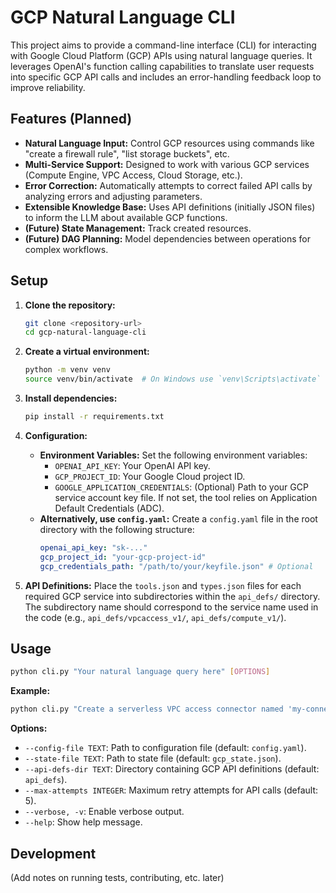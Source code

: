 # GCP Natural Language CLI

This project aims to provide a command-line interface (CLI) for interacting with Google Cloud Platform (GCP) APIs using natural language queries. It leverages OpenAI's function calling capabilities to translate user requests into specific GCP API calls and includes an error-handling feedback loop to improve reliability.

## Features (Planned)

*   **Natural Language Input:** Control GCP resources using commands like "create a firewall rule", "list storage buckets", etc.
*   **Multi-Service Support:** Designed to work with various GCP services (Compute Engine, VPC Access, Cloud Storage, etc.).
*   **Error Correction:** Automatically attempts to correct failed API calls by analyzing errors and adjusting parameters.
*   **Extensible Knowledge Base:** Uses API definitions (initially JSON files) to inform the LLM about available GCP functions.
*   **(Future) State Management:** Track created resources.
*   **(Future) DAG Planning:** Model dependencies between operations for complex workflows.

## Setup

1.  **Clone the repository:**
    ```bash
    git clone <repository-url>
    cd gcp-natural-language-cli
    ```

2.  **Create a virtual environment:**
    ```bash
    python -m venv venv
    source venv/bin/activate  # On Windows use `venv\Scripts\activate`
    ```

3.  **Install dependencies:**
    ```bash
    pip install -r requirements.txt
    ```

4.  **Configuration:**
    *   **Environment Variables:** Set the following environment variables:
        *   `OPENAI_API_KEY`: Your OpenAI API key.
        *   `GCP_PROJECT_ID`: Your Google Cloud project ID.
        *   `GOOGLE_APPLICATION_CREDENTIALS`: (Optional) Path to your GCP service account key file. If not set, the tool relies on Application Default Credentials (ADC).
    *   **Alternatively, use `config.yaml`:** Create a `config.yaml` file in the root directory with the following structure:
        ```yaml
        openai_api_key: "sk-..."
        gcp_project_id: "your-gcp-project-id"
        gcp_credentials_path: "/path/to/your/keyfile.json" # Optional
        ```

5.  **API Definitions:** Place the `tools.json` and `types.json` files for each required GCP service into subdirectories within the `api_defs/` directory. The subdirectory name should correspond to the service name used in the code (e.g., `api_defs/vpcaccess_v1/`, `api_defs/compute_v1/`).

## Usage

```bash
python cli.py "Your natural language query here" [OPTIONS]
```

**Example:**

```bash
python cli.py "Create a serverless VPC access connector named 'my-connector' in us-central1 with IP range 10.8.0.0/28 in the default network."
```

**Options:**

*   `--config-file TEXT`: Path to configuration file (default: `config.yaml`).
*   `--state-file TEXT`: Path to state file (default: `gcp_state.json`).
*   `--api-defs-dir TEXT`: Directory containing GCP API definitions (default: `api_defs`).
*   `--max-attempts INTEGER`: Maximum retry attempts for API calls (default: 5).
*   `--verbose, -v`: Enable verbose output.
*   `--help`: Show help message.

## Development

(Add notes on running tests, contributing, etc. later)
